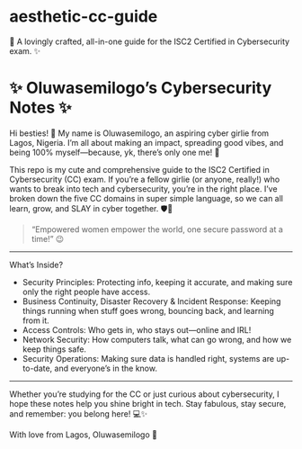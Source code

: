 # aesthetic-cc-guide
🌸 A lovingly crafted, all-in-one guide for the ISC2 Certified in Cybersecurity exam. ✨

# ✨ Oluwasemilogo’s Cybersecurity Notes ✨

Hi besties! 💖 My name is Oluwasemilogo, an aspiring cyber girlie from Lagos, Nigeria. I’m all about making an impact, spreading good vibes, and being 100% myself—because, yk, there’s only one me! 🌸

This repo is my cute and comprehensive guide to the ISC2 Certified in Cybersecurity (CC) exam. If you’re a fellow girlie (or anyone, really!) who wants to break into tech and cybersecurity, you’re in the right place. I’ve broken down the five CC domains in super simple language, so we can all learn, grow, and SLAY in cyber together. 🛡️💅

> “Empowered women empower the world, one secure password at a time!” 😉

---

What’s Inside?

- Security Principles: Protecting info, keeping it accurate, and making sure only the right people have access.
- Business Continuity, Disaster Recovery & Incident Response: Keeping things running when stuff goes wrong, bouncing back, and learning from it.
- Access Controls: Who gets in, who stays out—online and IRL!
- Network Security: How computers talk, what can go wrong, and how we keep things safe.
- Security Operations: Making sure data is handled right, systems are up-to-date, and everyone’s in the know.

---

Whether you’re studying for the CC or just curious about cybersecurity, I hope these notes help you shine bright in tech. Stay fabulous, stay secure, and remember: you belong here! 💻✨

With love from Lagos,
Oluwasemilogo 💜



